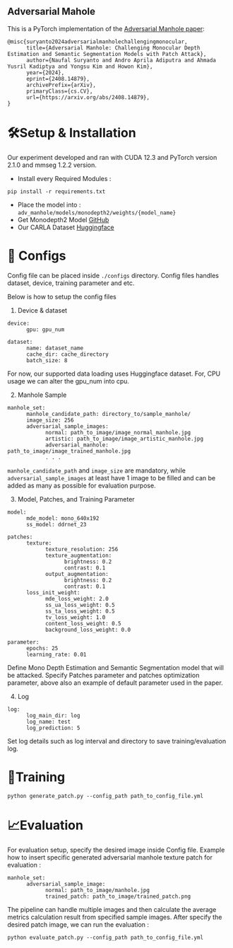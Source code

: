## Adversarial Mahole

This is a PyTorch implementation of the [Adversarial Manhole paper](https://www.arxiv.org/abs/2408.14879): 
```
@misc{suryanto2024adversarialmanholechallengingmonocular,
      title={Adversarial Manhole: Challenging Monocular Depth Estimation and Semantic Segmentation Models with Patch Attack}, 
      author={Naufal Suryanto and Andro Aprila Adiputra and Ahmada Yusril Kadiptya and Yongsu Kim and Howon Kim},
      year={2024},
      eprint={2408.14879},
      archivePrefix={arXiv},
      primaryClass={cs.CV},
      url={https://arxiv.org/abs/2408.14879}, 
}
```

# 🛠️Setup & Installation
Our experiment developed and ran with CUDA 12.3 and PyTorch version 2.1.0 and mmseg 1.2.2 version.
- Install every Required Modules : 
```
pip install -r requirements.txt
```
- Place the model into : `adv_manhole/models/monodepth2/weights/{model_name}`
- Get Monodepth2 Model [GitHub](https://github.com/nianticlabs/monodepth2)
- Our CARLA Dataset [Huggingface](https://huggingface.co/datasets/naufalso/carla_hd)

# 🧾 Configs
Config file can be placed inside `./configs` directory. Config files handles dataset, device, training parameter and etc.

Below is how to setup the config files
1. Device & dataset
```
device:
      gpu: gpu_num

dataset:
      name: dataset_name
      cache_dir: cache_directory
      batch_size: 8
```
For now, our supported data loading uses Huggingface dataset. For, CPU usage we can alter the gpu_num into cpu.

2. Manhole Sample
```
manhole_set:
      manhole_candidate_path: directory_to/sample_manhole/
      image_size: 256
      adversarial_sample_images:
            normal: path_to_image/image_normal_manhole.jpg
            artistic: path_to_image/image_artistic_manhole.jpg
            adversarial_manhole: path_to_image/image_trained_manhole.jpg
            . . .
```
`manhole_candidate_path` and `image_size` are mandatory, while `adversarial_sample_images` at least have 1 image to be filled and can be added as many as possible for evaluation purpose.

3. Model, Patches, and Training Parameter
```
model:
      mde_model: mono_640x192
      ss_model: ddrnet_23

patches:
      texture:
            texture_resolution: 256
            texture_augmentation:
                  brightness: 0.2
                  contrast: 0.1
            output_augmentation:
                  brightness: 0.2
                  contrast: 0.1
      loss_init_weight:
            mde_loss_weight: 2.0
            ss_ua_loss_weight: 0.5
            ss_ta_loss_weight: 0.5
            tv_loss_weight: 1.0
            content_loss_weight: 0.5
            background_loss_weight: 0.0

parameter:
      epochs: 25
      learning_rate: 0.01
```
Define Mono Depth Estimation and Semantic Segmentation model that will be attacked. Specify Patches parameter and patches optimization parameter, above also an example of default parameter used in the paper.

4. Log
```
log:
      log_main_dir: log
      log_name: test
      log_prediction: 5
```
Set log details such as log interval and directory to save training/evaluation log.

# 💨Training
```
python generate_patch.py --config_path path_to_config_file.yml
```
# 📈Evaluation
For evaluation setup, specify the desired image inside Config file.
Example how to insert specific generated adversarial manhole texture patch for evaluation : 
```
manhole_set:
      adversarial_sample_image:
            normal: path_to_image/manhole.jpg
            trained_patch: path_to_image/trained_patch.png
```
The pipeline can handle multiple images and then calculate the average metrics calculation result from specified sample images.
After specify the desired patch image, we can run the evaluation : 
```
python evaluate_patch.py --config_path path_to_config_file.yml
```
